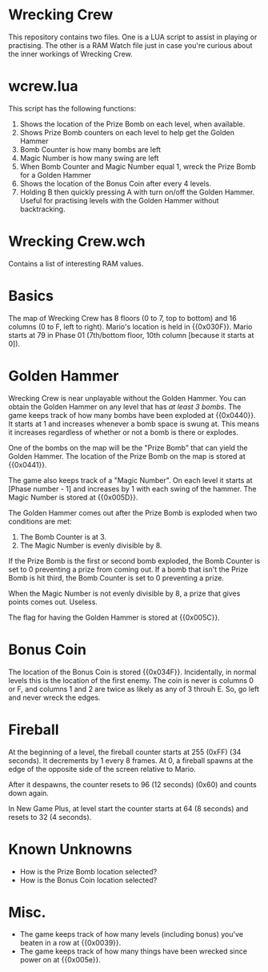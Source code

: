 Wrecking Crew
=============
This repository contains two files.
One is a LUA script to assist in playing or practising.
The other is a RAM Watch file just in case you're curious about the inner workings of Wrecking Crew.

wcrew.lua
=========
This script has the following functions:

1. Shows the location of the Prize Bomb on each level, when available.
1. Shows Prize Bomb counters on each level to help get the Golden Hammer
 1. Bomb Counter is how many bombs are left
 1. Magic Number is how many swing are left
 1. When Bomb Counter and Magic Number equal 1, wreck the Prize Bomb for a Golden Hammer
1. Shows the location of the Bonus Coin after every 4 levels.
1. Holding B then quickly pressing A with turn on/off the Golden Hammer. Useful for practising levels with the Golden Hammer without backtracking.

Wrecking Crew.wch
=================
Contains a list of interesting RAM values.

Basics
======
The map of Wrecking Crew has 8 floors (0 to 7, top to bottom) and 16 columns (0 to F, left to right).
Mario's location is held in {{0x030F}}.
Mario starts at 79 in Phase 01 (7th/bottom floor, 10th column [because it starts at 0]).

Golden Hammer
=============
Wrecking Crew is near unplayable without the Golden Hammer.
You can obtain the Golden Hammer on any level that has *at least 3 bombs*.
The game keeps track of how many bombs have been exploded at {{0x0440}}.
It starts at 1 and increases whenever a bomb space is swung at.
This means it increases regardless of whether or not a bomb is there or explodes.

One of the bombs on the map will be the "Prize Bomb" that can yield the Golden Hammer.
The location of the Prize Bomb on the map is stored at {{0x0441}}.

The game also keeps track of a "Magic Number".
On each level it starts at [Phase number - 1] and increases by 1 with each swing of the hammer.
The Magic Number is stored at {{0x005D}}.

The Golden Hammer comes out after the Prize Bomb is exploded when two conditions are met:
 1. The Bomb Counter is at 3.
 1. The Magic Number is evenly divisible by 8.

If the Prize Bomb is the first or second bomb exploded, the Bomb Counter is set to 0 preventing a prize from coming out.
If a bomb that isn't the Prize Bomb is hit third, the Bomb Counter is set to 0 preventing a prize.

When the Magic Number is not evenly divisible by 8, a prize that gives points comes out. Useless.

The flag for having the Golden Hammer is stored at {{0x005C}}.

Bonus Coin
==========
The location of the Bonus Coin is stored {{0x034F}}.
Incidentally, in normal levels this is the location of the first enemy.
The coin is never is columns 0 or F, and columns 1 and 2 are twice as likely as any of 3 throuh E.
So, go left and never wreck the edges.

Fireball
========
At the beginning of a level, the fireball counter starts at 255 (0xFF) (34 seconds). It decrements by 1 every 8 frames. At 0, a fireball spawns at the edge of the opposite side of the screen relative to Mario.

After it despawns, the counter resets to 96 (12 seconds) (0x60) and counts down again.

In New Game Plus, at level start the counter starts at 64 (8 seconds) and resets to 32 (4 seconds).

Known Unknowns
==============
* How is the Prize Bomb location selected?
* How is the Bonus Coin location selected?

Misc.
=====
* The game keeps track of how many levels (including bonus) you've beaten in a row at {{0x0039}}.
* The game keeps track of how many things have been wrecked since power on at {{0x005e}}.
